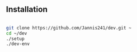 ## Installation
```bash

git clone https://github.com/Jannis241/dev.git ~
cd ~/dev
./setup
./dev-env




